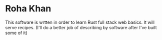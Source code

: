 # Roha Khan<br>
This software is wrtten in order to learn Rust full stack web basics. It will serve recipes. (I'll do a better job of describing by software after I've built some of it)
